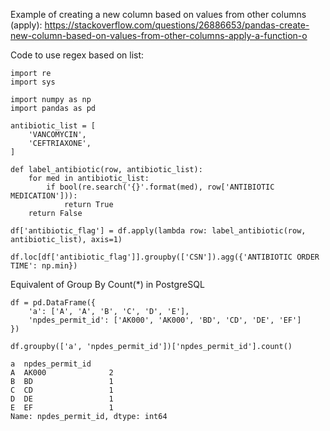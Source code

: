 Example of creating a new column based on values from other columns (apply): https://stackoverflow.com/questions/26886653/pandas-create-new-column-based-on-values-from-other-columns-apply-a-function-o

Code to use regex based on list:

```
import re
import sys

import numpy as np
import pandas as pd

antibiotic_list = [
    'VANCOMYCIN',
    'CEFTRIAXONE',
]

def label_antibiotic(row, antibiotic_list):
    for med in antibiotic_list:
        if bool(re.search('{}'.format(med), row['ANTIBIOTIC MEDICATION'])):
            return True
    return False

df['antibiotic_flag'] = df.apply(lambda row: label_antibiotic(row, antibiotic_list), axis=1)

df.loc[df['antibiotic_flag']].groupby(['CSN']).agg({'ANTIBIOTIC ORDER TIME': np.min})
```

Equivalent of Group By Count(\*) in PostgreSQL

```
df = pd.DataFrame({
    'a': ['A', 'A', 'B', 'C', 'D', 'E'],
    'npdes_permit_id': ['AK000', 'AK000', 'BD', 'CD', 'DE', 'EF']
})

df.groupby(['a', 'npdes_permit_id'])['npdes_permit_id'].count()

a  npdes_permit_id
A  AK000              2
B  BD                 1
C  CD                 1
D  DE                 1
E  EF                 1
Name: npdes_permit_id, dtype: int64
```
